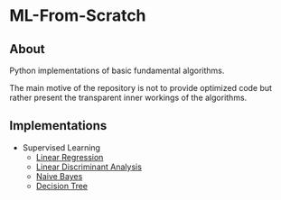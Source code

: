 # ML-From-Scratch
## About
Python implementations of basic fundamental algorithms.

The main motive of the repository is not to provide optimized code but rather present the transparent inner workings of the algorithms.

## Implementations
  - Supervised Learning
    - [ Linear Regression ](ML-From-Scratch/mlfromscratch/supervised_learning/regression.py)
    - [Linear Discriminant Analysis](ML-From-Scratch/mlfromscratch/supervised_learning/linear_discriminant_analysis.py)
    - [Naive Bayes](ML-From-Scratch/mlfromscratch/supervised_learning/naive_bayes.py)
    - [Decision Tree](ML-From-Scratch/mlfromscratch/supervised_learning/decision_tree.py)

